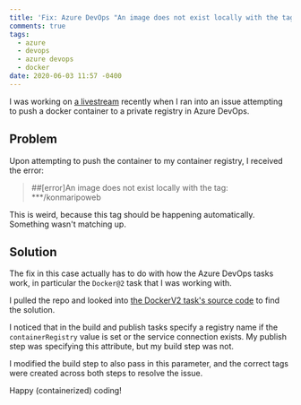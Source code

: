 ```yaml
---
title: 'Fix: Azure DevOps "An image does not exist locally with the tag"'
comments: true
tags:
  - azure
  - devops
  - azure devops
  - docker
date: 2020-06-03 11:57 -0400
---
```

I was working on [a livestream](https://twitch.tv/sjkilleen) recently when I ran into an issue attempting to push a docker container to a private registry in Azure DevOps.

## Problem

Upon attempting to push the container to my container registry, I received the error:

> ##[error]An image does not exist locally with the tag: ***/konmaripoweb

This is weird, because this tag should be happening automatically. Something wasn't matching up.

## Solution

The fix in this case actually has to do with how the Azure DevOps tasks work, in particular the `Docker@2` task that I was working with.

I pulled the repo and looked into [the DockerV2 task's source code](https://github.com/microsoft/azure-pipelines-tasks/tree/master/Tasks/DockerV2) to find the solution.

I noticed that in the build and publish tasks specify a registry name if the `containerRegistry` value is set or the service connection exists. My publish step was specifying this attribute, but my build step was not.

I modified the build step to also pass in this parameter, and the correct tags were created across both steps to resolve the issue.

Happy (containerized) coding!
